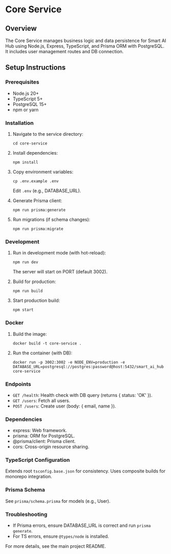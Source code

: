 # Core Service

## Overview
The Core Service manages business logic and data persistence for Smart AI Hub using Node.js, Express, TypeScript, and Prisma ORM with PostgreSQL. It includes user management routes and DB connection.

## Setup Instructions

### Prerequisites
- Node.js 20+
- TypeScript 5+
- PostgreSQL 15+
- npm or yarn

### Installation
1. Navigate to the service directory:
   ```
   cd core-service
   ```

2. Install dependencies:
   ```
   npm install
   ```

3. Copy environment variables:
   ```
   cp .env.example .env
   ```
   Edit `.env` (e.g., DATABASE_URL).

4. Generate Prisma client:
   ```
   npm run prisma:generate
   ```

5. Run migrations (if schema changes):
   ```
   npm run prisma:migrate
   ```

### Development
1. Run in development mode (with hot-reload):
   ```
   npm run dev
   ```
   The server will start on PORT (default 3002).

2. Build for production:
   ```
   npm run build
   ```

3. Start production build:
   ```
   npm start
   ```

### Docker
1. Build the image:
   ```
   docker build -t core-service .
   ```

2. Run the container (with DB):
   ```
   docker run -p 3002:3002 -e NODE_ENV=production -e DATABASE_URL=postgresql://postgres:password@host:5432/smart_ai_hub core-service
   ```

### Endpoints
- `GET /health`: Health check with DB query (returns { status: 'OK' }).
- `GET /users`: Fetch all users.
- `POST /users`: Create user (body: { email, name }).

### Dependencies
- express: Web framework.
- prisma: ORM for PostgreSQL.
- @prisma/client: Prisma client.
- cors: Cross-origin resource sharing.

### TypeScript Configuration
Extends root `tsconfig.base.json` for consistency. Uses composite builds for monorepo integration.

### Prisma Schema
See `prisma/schema.prisma` for models (e.g., User).

### Troubleshooting
- If Prisma errors, ensure DATABASE_URL is correct and run `prisma generate`.
- For TS errors, ensure `@types/node` is installed.

For more details, see the main project README.